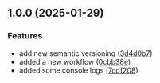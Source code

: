 ## 1.0.0 (2025-01-29)

### Features

* add new semantic versioning ([3d4d0b7](https://github.com/clintonmedbery/github-actions-test/commit/3d4d0b75058d6b8fa452e2dbd0b34b72acd5d071))
* added a new workflow ([0cbb38e](https://github.com/clintonmedbery/github-actions-test/commit/0cbb38ede5e2d2e5d1784bef9431012f4a340899))
* added some console logs ([7cdf208](https://github.com/clintonmedbery/github-actions-test/commit/7cdf208c05e8bb836d2752e0799a7120c5152297))

